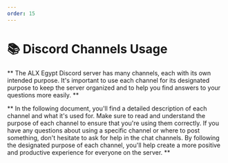```yaml
---
order: 15
---
```


# 📚 Discord Channels Usage

** The ALX Egypt Discord server has many channels, each with its own intended purpose. It's important to use each channel for its designated purpose to keep the server organized and to help you find answers to your questions more easily. **

** In the following document, you'll find a detailed description of each channel and what it's used for. Make sure to read and understand the purpose of each channel to ensure that you're using them correctly. If you have any questions about using a specific channel or where to post something, don't hesitate to ask for help in the chat channels. By following the designated purpose of each channel, you'll help create a more positive and productive experience for everyone on the server. **